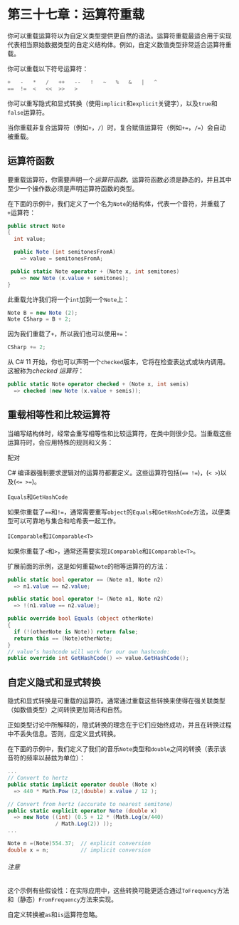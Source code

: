 # 第三十七章：运算符重载

你可以重载运算符以为自定义类型提供更自然的语法。运算符重载最适合用于实现代表相当原始数据类型的自定义结构体。例如，自定义数值类型非常适合运算符重载。

你可以重载以下符号运算符：

```cs
+   -   *   /   ++   --   !   ~   %   &   |   ^
==  !=  <   <<  >>   >
```

你可以重写隐式和显式转换（使用`implicit`和`explicit`关键字），以及`true`和`false`运算符。

当你重载非复合运算符（例如`+`，`/`）时，复合赋值运算符（例如`+=`，`/=`）会自动被重载。

## 运算符函数

要重载运算符，你需要声明一个*运算符函数*。运算符函数必须是静态的，并且其中至少一个操作数必须是声明运算符函数的类型。

在下面的示例中，我们定义了一个名为`Note`的结构体，代表一个音符，并重载了`+`运算符：

```cs
public struct Note
{
  int value;

  public Note (int semitonesFromA) 
    => value = semitonesFromA;

 public static Note operator + (Note x, int semitones)
    => new Note (x.value + semitones);
}
```

此重载允许我们将一个`int`加到一个`Note`上：

```cs
Note B = new Note (2);
Note CSharp = B + 2;
```

因为我们重载了`+`，所以我们也可以使用`+=`：

```cs
CSharp += 2;
```

从 C# 11 开始，你也可以声明一个`checked`版本，它将在检查表达式或块内调用。这被称为*checked 运算符*：

```cs
public static Note operator checked + (Note x, int semis)
  => checked (new Note (x.value + semis));
```

## 重载相等性和比较运算符

当编写结构体时，经常会重写相等性和比较运算符，在类中则很少见。当重载这些运算符时，会应用特殊的规则和义务：

配对

C# 编译器强制要求逻辑对的运算符都要定义。这些运算符包括(`== !=`)，(`< >`)以及(`<= >=`)。

`Equals`和`GetHashCode`

如果你重载了`==`和`!=`，通常需要重写`object`的`Equals`和`GetHashCode`方法，以便类型可以可靠地与集合和哈希表一起工作。

`IComparable`和`IComparable<T>`

如果你重载了`<`和`>`，通常还需要实现`IComparable`和`IComparable<T>`。

扩展前面的示例，这是如何重载`Note`的相等运算符的方法：

```cs
public static bool operator == (Note n1, Note n2)
  => n1.value == n2.value;

public static bool operator != (Note n1, Note n2)
  => !(n1.value == n2.value);

public override bool Equals (object otherNote)
{
  if (!(otherNote is Note)) return false;
  return this == (Note)otherNote;
}
// value’s hashcode will work for our own hashcode:
public override int GetHashCode() => value.GetHashCode();
```

## 自定义隐式和显式转换

隐式和显式转换是可重载的运算符。通常通过重载这些转换来使得在强关联类型（如数值类型）之间转换更加简洁和自然。

正如类型讨论中所解释的，隐式转换的理念在于它们应始终成功，并且在转换过程中不丢失信息。否则，应定义显式转换。

在下面的示例中，我们定义了我们的音乐`Note`类型和`double`之间的转换（表示该音符的频率以赫兹为单位）：

```cs
...
// Convert to hertz
public static implicit operator double (Note x)
  => 440 * Math.Pow (2,(double) x.value / 12 );

// Convert from hertz (accurate to nearest semitone)
public static explicit operator Note (double x)
  => new Note ((int) (0.5 + 12 * (Math.Log(x/440)
               / Math.Log(2)) ));
...

Note n =(Note)554.37;  // explicit conversion
double x = n;          // implicit conversion
```

###### 注意

这个示例有些假设性：在实际应用中，这些转换可能更适合通过`ToFrequency`方法和（静态）`FromFrequency`方法来实现。

自定义转换被`as`和`is`运算符忽略。

